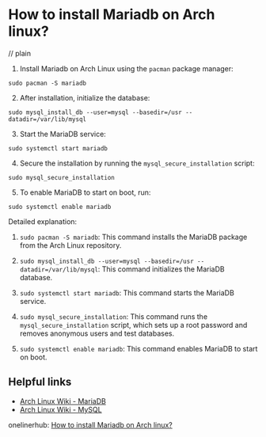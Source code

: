 # How to install Mariadb on Arch linux?
// plain

1. Install Mariadb on Arch Linux using the `pacman` package manager:
```
sudo pacman -S mariadb
```
2. After installation, initialize the database:
```
sudo mysql_install_db --user=mysql --basedir=/usr --datadir=/var/lib/mysql
```
3. Start the MariaDB service:
```
sudo systemctl start mariadb
```
4. Secure the installation by running the `mysql_secure_installation` script:
```
sudo mysql_secure_installation
```
5. To enable MariaDB to start on boot, run:
```
sudo systemctl enable mariadb
```

Detailed explanation:

1. `sudo pacman -S mariadb`: This command installs the MariaDB package from the Arch Linux repository.

2. `sudo mysql_install_db --user=mysql --basedir=/usr --datadir=/var/lib/mysql`: This command initializes the MariaDB database.

3. `sudo systemctl start mariadb`: This command starts the MariaDB service.

4. `sudo mysql_secure_installation`: This command runs the `mysql_secure_installation` script, which sets up a root password and removes anonymous users and test databases.

5. `sudo systemctl enable mariadb`: This command enables MariaDB to start on boot.

## Helpful links

- [Arch Linux Wiki - MariaDB](https://wiki.archlinux.org/index.php/MariaDB)
- [Arch Linux Wiki - MySQL](https://wiki.archlinux.org/index.php/MySQL)

onelinerhub: [How to install Mariadb on Arch linux?](https://onelinerhub.com/mariadb/how-to-install-mariadb-on-arch-linux)